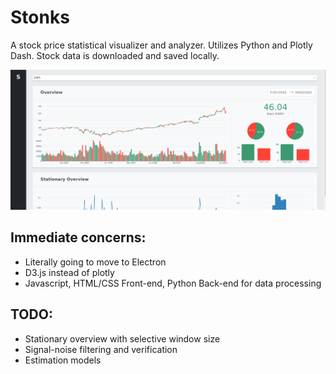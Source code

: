 # Stonks



A stock price statistical visualizer and analyzer. Utilizes Python and Plotly Dash. Stock data is downloaded and saved locally.

![Image of Stonks](https://github.com/gallanoe/Stonks/blob/master/assets/stonks.png?raw=True)

## Immediate concerns:
- Literally going to move to Electron
- D3.js instead of plotly
- Javascript, HTML/CSS Front-end, Python Back-end for data processing

## TODO:
- Stationary overview with selective window size
- Signal-noise filtering and verification 
- Estimation models 
